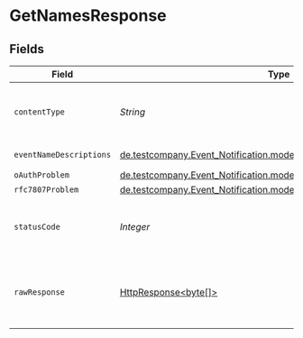 # GetNamesResponse


## Fields

| Field                                                                                                                    | Type                                                                                                                     | Required                                                                                                                 | Description                                                                                                              |
| ------------------------------------------------------------------------------------------------------------------------ | ------------------------------------------------------------------------------------------------------------------------ | ------------------------------------------------------------------------------------------------------------------------ | ------------------------------------------------------------------------------------------------------------------------ |
| `contentType`                                                                                                            | *String*                                                                                                                 | :heavy_check_mark:                                                                                                       | HTTP response content type for this operation                                                                            |
| `eventNameDescriptions`                                                                                                  | [de.testcompany.Event_Notification.models.shared.EventNameDescriptions](../../models/shared/EventNameDescriptions.md)    | :heavy_minus_sign:                                                                                                       | List of Event Type Names.                                                                                                |
| `oAuthProblem`                                                                                                           | [de.testcompany.Event_Notification.models.shared.OAuthProblem](../../models/shared/OAuthProblem.md)                      | :heavy_minus_sign:                                                                                                       | Unauthorized                                                                                                             |
| `rfc7807Problem`                                                                                                         | [de.testcompany.Event_Notification.models.shared.Rfc7807Problem](../../models/shared/Rfc7807Problem.md)                  | :heavy_minus_sign:                                                                                                       | Bad Request                                                                                                              |
| `statusCode`                                                                                                             | *Integer*                                                                                                                | :heavy_check_mark:                                                                                                       | HTTP response status code for this operation                                                                             |
| `rawResponse`                                                                                                            | [HttpResponse<byte[]>](https://docs.oracle.com/en/java/javase/11/docs/api/java.net.http/java/net/http/HttpResponse.html) | :heavy_check_mark:                                                                                                       | Raw HTTP response; suitable for custom response parsing                                                                  |